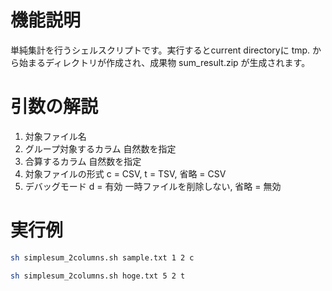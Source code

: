 # 機能説明

単純集計を行うシェルスクリプトです。実行するとcurrent directoryに tmp. から始まるディレクトリが作成され、成果物 sum_result.zip が生成されます。

# 引数の解説

1. 対象ファイル名
1. グループ対象するカラム 自然数を指定
1. 合算するカラム 自然数を指定
1. 対象ファイルの形式 c = CSV, t = TSV, 省略 = CSV
1. デバッグモード d = 有効 一時ファイルを削除しない, 省略 = 無効

# 実行例

```sh
sh simplesum_2columns.sh sample.txt 1 2 c
```

```sh
sh simplesum_2columns.sh hoge.txt 5 2 t
```
